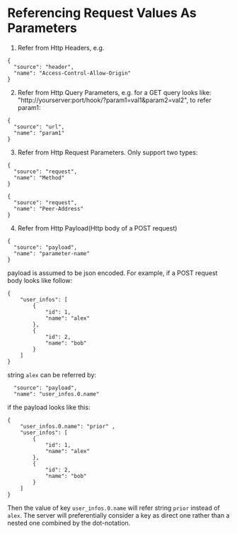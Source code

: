 # Referencing Request Values As Parameters
1. Refer from Http Headers, e.g. 
```
{
  "source": "header",
  "name": "Access-Control-Allow-Origin"
}
```
2. Refer from Http Query Parameters, e.g. for a GET query looks like: "http://yourserver:port/hook/?param1=val1&param2=val2", to refer param1:  
```
{
  "source": "url",
  "name": "param1"
}
```
3. Refer from Http Request Parameters. Only support two types:
```
{
  "source": "request",
  "name": "Method"
}
```
```
{
  "source": "request",
  "name": "Peer-Address"
}
```
4. Refer from Http Payload(Http body of a POST request)
```
{
  "source": "payload",
  "name": "parameter-name"
}
```
payload is assumed to be json encoded. For example, if a POST request body looks like follow:
```
{
    "user_infos": [
        {
            "id": 1,
            "name": "alex"
        },
        {
            "id": 2,
            "name": "bob"
        }
    ]
}
```
string `alex` can be referred by:
```
  "source": "payload",
  "name": "user_infos.0.name"
```
if the payload looks like this:
```
{
    "user_infos.0.name": "prior" ,  
    "user_infos": [
        {
            "id": 1,
            "name": "alex"
        },
        {
            "id": 2,
            "name": "bob"
        }
    ]
}
```
Then the value of key `user_infos.0.name` will refer string `prior` instead of `alex`. The server will preferentially consider a key as direct one rather than a nested one combined by the dot-notation.
